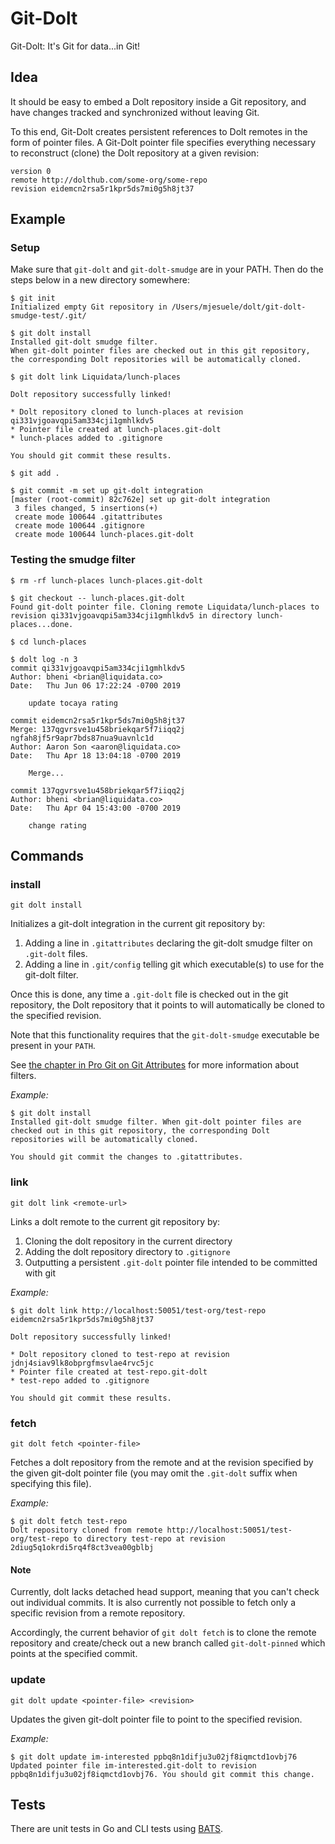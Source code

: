 # Git-Dolt

Git-Dolt: It's Git for data...in Git!

## Idea

It should be easy to embed a Dolt repository inside a Git repository, and have
changes tracked and synchronized without leaving Git.

To this end, Git-Dolt creates persistent references to Dolt remotes in the form
of pointer files. A Git-Dolt pointer file specifies everything necessary to
reconstruct (clone) the Dolt repository at a given revision:

```
version 0
remote http://dolthub.com/some-org/some-repo
revision eidemcn2rsa5r1kpr5ds7mi0g5h8jt37
```

## Example

### Setup

Make sure that `git-dolt` and `git-dolt-smudge` are in your PATH. Then do the steps below in a new directory somewhere:

```
$ git init
Initialized empty Git repository in /Users/mjesuele/dolt/git-dolt-smudge-test/.git/

$ git dolt install
Installed git-dolt smudge filter.
When git-dolt pointer files are checked out in this git repository, the corresponding Dolt repositories will be automatically cloned.

$ git dolt link Liquidata/lunch-places

Dolt repository successfully linked!

* Dolt repository cloned to lunch-places at revision qi331vjgoavqpi5am334cji1gmhlkdv5
* Pointer file created at lunch-places.git-dolt
* lunch-places added to .gitignore

You should git commit these results.

$ git add .

$ git commit -m set up git-dolt integration
[master (root-commit) 82c762e] set up git-dolt integration
 3 files changed, 5 insertions(+)
 create mode 100644 .gitattributes
 create mode 100644 .gitignore
 create mode 100644 lunch-places.git-dolt
```

### Testing the smudge filter

```
$ rm -rf lunch-places lunch-places.git-dolt

$ git checkout -- lunch-places.git-dolt
Found git-dolt pointer file. Cloning remote Liquidata/lunch-places to revision qi331vjgoavqpi5am334cji1gmhlkdv5 in directory lunch-places...done.

$ cd lunch-places

$ dolt log -n 3
commit qi331vjgoavqpi5am334cji1gmhlkdv5
Author: bheni <brian@liquidata.co>
Date:   Thu Jun 06 17:22:24 -0700 2019

	update tocaya rating

commit eidemcn2rsa5r1kpr5ds7mi0g5h8jt37
Merge: 137qgvrsve1u458briekqar5f7iiqq2j ngfah8jf5r9apr7bds87nua9uavnlc1d
Author: Aaron Son <aaron@liquidata.co>
Date:   Thu Apr 18 13:04:18 -0700 2019

	Merge...

commit 137qgvrsve1u458briekqar5f7iiqq2j
Author: bheni <brian@liquidata.co>
Date:   Thu Apr 04 15:43:00 -0700 2019

	change rating
```

## Commands

### install

```
git dolt install
```

Initializes a git-dolt integration in the current git repository by:

1. Adding a line in `.gitattributes` declaring the git-dolt smudge filter on `.git-dolt` files.
2. Adding a line in `.git/config` telling git which executable(s) to use for the git-dolt filter.

Once this is done, any time a `.git-dolt` file is checked out in the git repository, the Dolt
repository that it points to will automatically be cloned to the specified revision.

Note that this functionality requires that the `git-dolt-smudge` executable be present in your `PATH`.

See [the chapter in Pro Git on Git Attributes](https://git-scm.com/book/en/v2/Customizing-Git-Git-Attributes)
for more information about filters.

_Example:_

```
$ git dolt install
Installed git-dolt smudge filter. When git-dolt pointer files are checked out in this git repository, the corresponding Dolt repositories will be automatically cloned.

You should git commit the changes to .gitattributes.
```

### link

```
git dolt link <remote-url>
```

Links a dolt remote to the current git repository by:

1. Cloning the dolt repository in the current directory
2. Adding the dolt repository directory to `.gitignore`
3. Outputting a persistent `.git-dolt` pointer file intended to be committed with git

_Example:_

```
$ git dolt link http://localhost:50051/test-org/test-repo eidemcn2rsa5r1kpr5ds7mi0g5h8jt37

Dolt repository successfully linked!

* Dolt repository cloned to test-repo at revision jdnj4siav9lk8obprgfmsvlae4rvc5jc
* Pointer file created at test-repo.git-dolt
* test-repo added to .gitignore

You should git commit these results.
```

### fetch

```
git dolt fetch <pointer-file>
```

Fetches a dolt repository from the remote and at the revision specified by the given git-dolt pointer file (you may omit the `.git-dolt` suffix when specifying this file).

_Example:_

```
$ git dolt fetch test-repo
Dolt repository cloned from remote http://localhost:50051/test-org/test-repo to directory test-repo at revision 2diug5q1okrdi5rq4f8ct3vea00gblbj
```

#### Note

Currently, dolt lacks detached head support, meaning that you can't check out individual commits. It is also currently not possible to fetch only a specific revision from a remote repository.

Accordingly, the current behavior of `git dolt fetch` is to clone the remote repository and create/check out a new branch called `git-dolt-pinned` which points at the specified commit.

### update

```
git dolt update <pointer-file> <revision>
```

Updates the given git-dolt pointer file to point to the specified revision.

_Example:_

```
$ git dolt update im-interested ppbq8n1difju3u02jf8iqmctd1ovbj76
Updated pointer file im-interested.git-dolt to revision ppbq8n1difju3u02jf8iqmctd1ovbj76. You should git commit this change.
```

## Tests

There are unit tests in Go and CLI tests using [BATS](https://github.com/sstephenson/bats).
